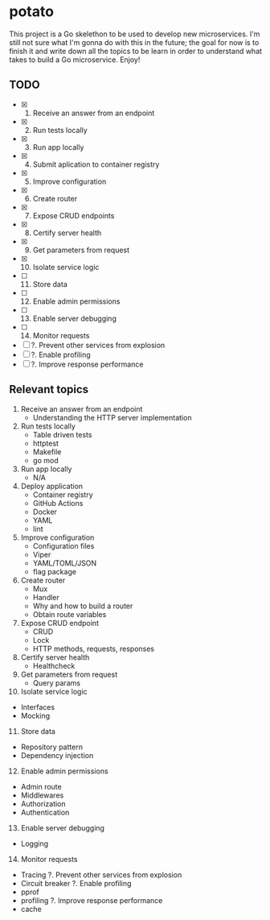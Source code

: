 # potato

This project is a Go skelethon to be used to develop new microservices. I'm still not sure what I'm gonna do with this in the future; the goal for now is to finish it and write down all the topics to be learn in order to understand what takes to build a Go microservice. Enjoy!

## TODO

- [X] 1. Receive an answer from an endpoint
- [X] 2. Run tests locally
- [X] 3. Run app locally
- [X] 4. Submit aplication to container registry
- [X] 5. Improve configuration
- [X] 6. Create router
- [X] 7. Expose CRUD endpoints
- [X] 8. Certify server health
- [X] 9. Get parameters from request
- [X] 10. Isolate service logic
- [ ] 11. Store data
- [ ] 12. Enable admin permissions
- [ ] 13. Enable server debugging
- [ ] 14. Monitor requests
- [ ] ?. Prevent other services from explosion
- [ ] ?. Enable profiling
- [ ] ?. Improve response performance

## Relevant topics

1. Receive an answer from an endpoint
   - Understanding the HTTP server implementation
2. Run tests locally
   - Table driven tests
   - httptest
   - Makefile
   - go mod
3. Run app locally
   - N/A
4. Deploy application
   - Container registry
   - GitHub Actions
   - Docker
   - YAML
   - lint
5. Improve configuration
   - Configuration files
   - Viper
   - YAML/TOML/JSON
   - flag package
6. Create router
   - Mux
   - Handler
   - Why and how to build a router
   - Obtain route variables
7. Expose CRUD endpoint
   - CRUD
   - Lock
   - HTTP methods, requests, responses
8. Certify server health
   - Healthcheck
9. Get parameters from request
   - Query params
10. Isolate service logic
   - Interfaces
   - Mocking
11. Store data
   - Repository pattern
   - Dependency injection
12. Enable admin permissions
   - Admin route
   - Middlewares
   - Authorization
   - Authentication
13. Enable server debugging
   - Logging
14. Monitor requests
   - Tracing
?. Prevent other services from explosion
   - Circuit breaker
?. Enable profiling
   -  pprof
   -  profiling
?. Improve response performance
   - cache